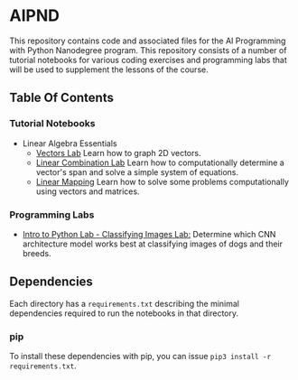 # AIPND
This repository contains code and associated files for the AI Programming with Python Nanodegree program. This repository consists of a number of tutorial notebooks for various coding exercises and programming labs that will be used to supplement the lessons of the course.

## Table Of Contents

### Tutorial Notebooks
* Linear Algebra Essentials
    * [Vectors Lab](https://github.com/udacity/AIPND/tree/master/linearalgebra-vectors_lab "Vectors Lab") Learn how to graph 2D vectors.
    * [Linear Combination Lab](https://github.com/udacity/AIPND/tree/master/linearalgebra-linear_combination "Linear Combination Lab") Learn how to computationally determine a vector's span and solve a simple system of equations.
    * [Linear Mapping](https://github.com/udacity/AIPND/tree/master/linearalgebra-linear_mapping "Linear Mapping Labs") Learn how to solve some problems computationally using vectors and matrices.
### Programming Labs
* [Intro to Python Lab - Classifying Images Lab:](https://github.com/udacity/AIPND/tree/master/intropylab-classifying-images "Classifying Images Lab") Determine which CNN architecture model works best at classifying images of dogs and their breeds.


## Dependencies

Each directory has a `requirements.txt` describing the minimal dependencies required to run the notebooks in that directory.

### pip

To install these dependencies with pip, you can issue `pip3 install -r requirements.txt`.


